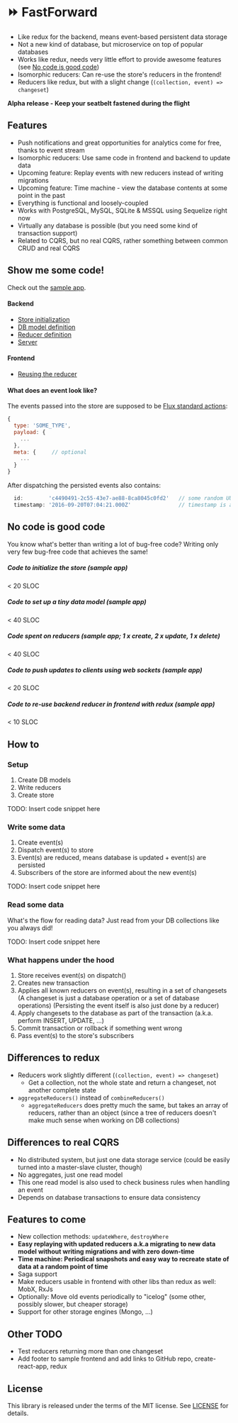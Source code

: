 # ⏩ FastForward

- Like redux for the backend, means event-based persistent data storage
- Not a new kind of database, but microservice on top of popular databases
- Works like redux, needs very little effort to provide awesome features (see [No code is good code](#no-code-is-good-code))
- Isomorphic reducers: Can re-use the store's reducers in the frontend!
- Reducers like redux, but with a slight change (`(collection, event) => changeset`)

**Alpha release - Keep your seatbelt fastened during the flight**


## Features

- Push notifications and great opportunities for analytics come for free, thanks to event stream
- Isomorphic reducers: Use same code in frontend and backend to update data
- Upcoming feature: Replay events with new reducers instead of writing migrations
- Upcoming feature: Time machine - view the database contents at some point in the past
- Everything is functional and loosely-coupled
- Works with PostgreSQL, MySQL, SQLite & MSSQL using Sequelize right now
- Virtually any database is possible (but you need some kind of transaction support)
- Related to CQRS, but no real CQRS, rather something between common CRUD and real CQRS


## Show me some code!

Check out the [sample app](./sample).

#### Backend

- [Store initialization](./sample/store.js)
- [DB model definition](./sample/database/notes.js)
- [Reducer definition](./sample/reducers/notes.js)
- [Server](./sample/server.js)

#### Frontend

- [Reusing the reducer](./sample/frontend/src/ducks/notes.js)

#### What does an event look like?

The events passed into the store are supposed to be [Flux standard actions](https://github.com/acdlite/flux-standard-action):

```js
{
  type: 'SOME_TYPE',
  payload: {
    ...
  },
  meta: {     // optional
    ...
  }
}
```

After dispatching the persisted events also contains:

```js
  id:        'c4490491-2c55-43e7-ae88-8ca8045c0fd2'   // some random UUIDv4
  timestamp: '2016-09-20T07:04:21.000Z'               // timestamp is also added
```

## No code is good code

You know what's better than writing a lot of bug-free code? Writing only very few
bug-free code that achieves the same!

##### Code to initialize the store (sample app)
< 20 SLOC

##### Code to set up a tiny data model (sample app)
< 40 SLOC

##### Code spent on reducers (sample app; 1 x create, 2 x update, 1 x delete)
< 40 SLOC

##### Code to push updates to clients using web sockets (sample app)
< 20 SLOC

##### Code to re-use backend reducer in frontend with redux (sample app)
< 10 SLOC


## How to

### Setup

1. Create DB models
2. Write reducers
3. Create store

TODO: Insert code snippet here

### Write some data

1. Create event(s)
2. Dispatch event(s) to store
3. Event(s) are reduced, means database is updated + event(s) are persisted
4. Subscribers of the store are informed about the new event(s)

TODO: Insert code snippet here

### Read some data

What's the flow for reading data? Just read from your DB collections like you always did!

TODO: Insert code snippet here


### What happens under the hood

1. Store receives event(s) on dispatch()
2. Creates new transaction
3. Applies all known reducers on event(s), resulting in a set of changesets
   (A changeset is just a database operation or a set of database operations)
   (Persisting the event itself is also just done by a reducer)
4. Apply changesets to the database as part of the transaction (a.k.a. perform INSERT, UPDATE, ...)
5. Commit transaction or rollback if something went wrong
6. Pass event(s) to the store's subscribers


## Differences to redux

- Reducers work slightly different (`(collection, event) => changeset`)
  - Get a collection, not the whole state and return a changeset, not another complete state
- `aggregateReducers()` instead of `combineReducers()`
  - `aggregateReducers` does pretty much the same, but takes an array of reducers, rather than an object (since a tree of reducers doesn't make much sense when working on DB collections)


## Differences to real CQRS

- No distributed system, but just one data storage service (could be easily turned into a master-slave cluster, though)
- No aggregates, just one read model
- This one read model is also used to check business rules when handling an event
- Depends on database transactions to ensure data consistency


## Features to come

- New collection methods: `updateWhere`, `destroyWhere`
- **Easy replaying with updated reducers a.k.a migrating to new data model without writing migrations and with zero down-time**
- **Time machine: Periodical snapshots and easy way to recreate state of data at a random point of time**
- Saga support
- Make reducers usable in frontend with other libs than redux as well: MobX, RxJs
- Optionally: Move old events periodically to "icelog" (some other, possibly slower, but cheaper storage)
- Support for other storage engines (Mongo, ...)


## Other TODO

- Test reducers returning more than one changeset
- Add footer to sample frontend and add links to GitHub repo, create-react-app, redux


## License

This library is released under the terms of the MIT license. See [LICENSE](./LICENSE) for details.
